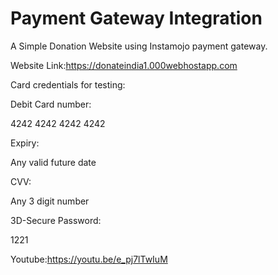 # Payment Gateway Integration

A Simple Donation Website  using Instamojo payment gateway.

Website Link:https://donateindia1.000webhostapp.com

Card credentials for testing:

Debit Card number:

4242 4242 4242 4242

Expiry:

Any valid future date

CVV:

Any 3 digit number

3D-Secure Password:

1221

Youtube:https://youtu.be/e_pj7lTwIuM
